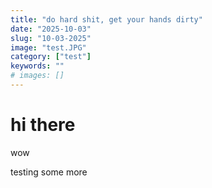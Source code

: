 ```yaml
---
title: "do hard shit, get your hands dirty"
date: "2025-10-03"
slug: "10-03-2025"
image: "test.JPG"
category: ["test"]
keywords: ""
# images: []
---
```


# hi there

wow

testing some more
